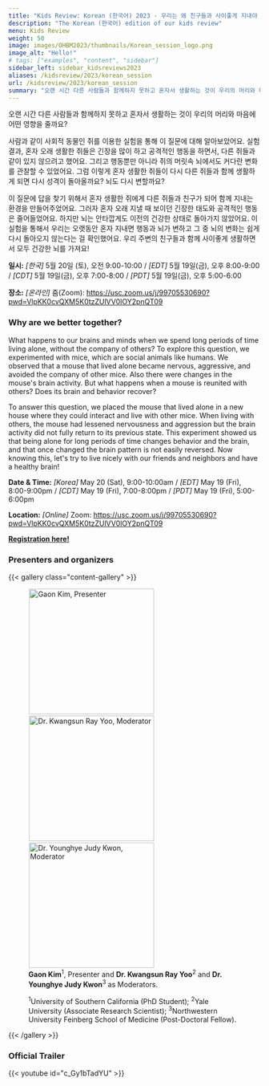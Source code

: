 ```yaml
---
title: "Kids Review: Korean (한국어) 2023 - 우리는 왜 친구들과 사이좋게 지내야 할까요?"
description: "The Korean (한국어) edition of our kids review"
menu: Kids Review
weight: 50
image: images/OHBM2023/thumbnails/Korean_session_logo.png
image_alt: "Hello!"
# tags: ["examples", "content", "sidebar"]
sidebar_left: sidebar_kidsreviews2023
aliases: /kidsreview/2023/korean_session
url: /kidsreview/2023/korean_session
summary: "오랜 시간 다른 사람들과 함께하지 못하고 혼자서 생활하는 것이 우리의 머리와 마음에 어떤 영향을 줄까요? 사람과 같이 사회적 동물인 쥐를 이용한 실험을 통해 이 질문에 대해 알아보았어요. 실험 결과, 혼자 오래 생활한 쥐들은 긴장을 많이 하고 공격적인 행동을 하면서, 다른 쥐들과 같이 있지 않으려고 했어요. 그리고 행동뿐만 아니라 쥐의 머릿속 뇌에서도 커다란 변화를 관찰할 수 있었어요. 그럼 이렇게 혼자 생활한 쥐들이 다시 다른 쥐들과 함께 생활하게 되면 다시 성격이 돌아올까요? 뇌도 다시 변할까요?"
---
```


<!-- ## 우리는 왜 친구들과 사이좋게 지내야 할까요? -->

오랜 시간 다른 사람들과 함께하지 못하고 혼자서 생활하는 것이 우리의 머리와 마음에 어떤 영향을 줄까요?  
  
사람과 같이 사회적 동물인 쥐를 이용한 실험을 통해 이 질문에 대해 알아보았어요. 실험 결과, 혼자 오래 생활한 쥐들은 긴장을 많이 하고 공격적인 행동을 하면서, 다른 쥐들과 같이 있지 않으려고 했어요. 그리고 행동뿐만 아니라 쥐의 머릿속 뇌에서도 커다란 변화를 관찰할 수 있었어요. 그럼 이렇게 혼자 생활한 쥐들이 다시 다른 쥐들과 함께 생활하게 되면 다시 성격이 돌아올까요? 뇌도 다시 변할까요?  
  
이 질문에 답을 찾기 위해서 혼자 생활한 쥐에게 다른 쥐들과 친구가 되어 함께 지내는 환경을 만들어주었어요. 그러자 혼자 오래 지낼 때 보이던 긴장한 태도와 공격적인 행동은 줄어들었어요.  하지만 뇌는 안타깝게도 이전의 건강한 상태로 돌아가지 않았어요. 이 실험을 통해서 우리는 오랫동안 혼자 지내면 행동과 뇌가 변하고 그 중 뇌의 변화는 쉽게 다시 돌아오지 않는다는 걸 확인했어요. 우리 주변의 친구들과 함께 사이좋게 생활하면서 모두 건강한 뇌를 가져요!  
  
**일시:** *[한국]* 5월 20일 (토), 오전 9:00-10:00 / *[EDT]* 5월 19일(금), 오후 8:00-9:00 / *[CDT]* 5월 19일(금), 오후 7:00-8:00 / *[PDT]* 5월 19일(금), 오후 5:00-6:00  
  
**장소:** *[온라인]* 줌(Zoom): https://usc.zoom.us/j/99705530690?pwd=VlpKK0cvQXM5K0tzZUlVV0lOY2pnQT09

### Why are we better together?

What happens to our brains and minds when we spend long periods of time living alone, without the company of others?
To explore this question, we experimented with mice, which are social animals like humans. We observed that a mouse that lived alone became nervous, aggressive, and avoided the company of other mice. Also there were changes in the mouse's brain activity. But what happens when a mouse is reunited with others? Does its brain and behavior recover?  
  
To answer this question, we placed the mouse that lived alone in a new house where they could interact and live with other mice. When living with others, the mouse had lessened nervousness and aggression but the brain activity did not fully return to its previous state. This experiment showed us that being alone for long periods of time changes behavior and the brain, and that once changed the brain pattern is not easily reversed. Now knowing this, let's try to live nicely with our friends and neighbors and have a healthy brain!  
  
**Date & Time:** *[Korea]* May 20 (Sat), 9:00-10:00am / *[EDT]* May 19 (Fri), 8:00-9:00pm / *[CDT]* May 19 (Fri), 7:00-8:00pm / *[PDT]* May 19 (Fri), 5:00-6:00pm  
  
**Location:** *[Online]* Zoom: https://usc.zoom.us/j/99705530690?pwd=VlpKK0cvQXM5K0tzZUlVV0lOY2pnQT09  
  
**[Registration here!](https://docs.google.com/forms/d/e/1FAIpQLScB5MadVjVk3FwhgFT5OR9B8-5i323mry6QoQMUmI7nli422w/viewform?usp=sf_link)**

### Presenters and organizers

{{< gallery class="content-gallery" >}}
    <figure> 
            <img style="margin: 0.1em 0.1em 0.1em 0.1em" src="/images/OHBM2023/kidsreview_2023/korean/GaonKim.jpg" alt="Gaon Kim, Presenter" width="250">
            <img style="margin: 0.1em 0.1em 0.1em 0.1em" src="/images/OHBM2023/kidsreview_2023/korean/Yoo.jpg" alt="Dr. Kwangsun Ray Yoo, Moderator" width="250">
            <img style="margin: 0.1em 0.1em 0.1em 0.1em" src="/images/OHBM2023/kidsreview_2023/korean/Kwon.jpg" alt="Dr. Younghye Judy Kwon, Moderator" width="250">
        <figcaption>
            <b>Gaon Kim</b><sup>1</sup>, Presenter and <b>Dr. Kwangsun Ray Yoo</b><sup>2</sup> and <b>Dr. Younghye Judy Kwon</b><sup>3</sup> as Moderators.
            <span style="font-size: 14px">
                <p><sup>1</sup>University of Southern California (PhD Student); <sup>2</sup>Yale University (Associate Research Scientist); <sup>3</sup>Northwestern University Feinberg School of Medicine (Post-Doctoral Fellow).</p>
            </span>
        </figcaption>
    </figure>
{{< /gallery >}}

### Official Trailer

{{< youtube id="c_Gy1bTadYU" >}}